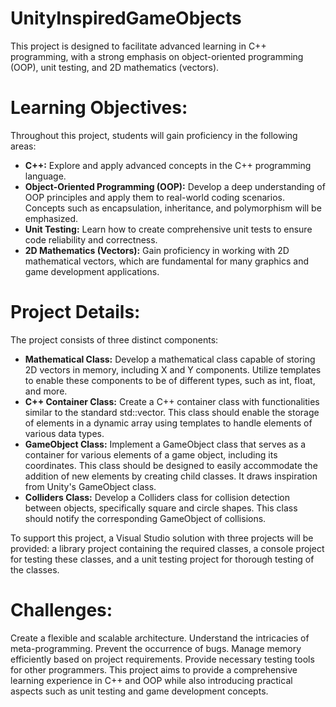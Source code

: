 # UnityInspiredGameObjects
This project is designed to facilitate advanced learning in C++ programming, with a strong emphasis on object-oriented programming (OOP), unit testing, and 2D mathematics (vectors).

# Learning Objectives:
Throughout this project, students will gain proficiency in the following areas:
- **C++:** Explore and apply advanced concepts in the C++ programming language.
- **Object-Oriented Programming (OOP):** Develop a deep understanding of OOP principles and apply them to real-world coding scenarios. Concepts such as encapsulation, inheritance, and polymorphism will be emphasized.
- **Unit Testing:** Learn how to create comprehensive unit tests to ensure code reliability and correctness.
- **2D Mathematics (Vectors):** Gain proficiency in working with 2D mathematical vectors, which are fundamental for many graphics and game development applications.

# Project Details:
The project consists of three distinct components:
- **Mathematical Class:** Develop a mathematical class capable of storing 2D vectors in memory, including X and Y components. Utilize templates to enable these components to be of different types, such as int, float, and more.
- **C++ Container Class:** Create a C++ container class with functionalities similar to the standard std::vector. This class should enable the storage of elements in a dynamic array using templates to handle elements of various data types.
- **GameObject Class:** Implement a GameObject class that serves as a container for various elements of a game object, including its coordinates. This class should be designed to easily accommodate the addition of new elements by creating child classes. It draws inspiration from Unity's GameObject class.
- **Colliders Class:** Develop a Colliders class for collision detection between objects, specifically square and circle shapes. This class should notify the corresponding GameObject of collisions.

To support this project, a Visual Studio solution with three projects will be provided: a library project containing the required classes, a console project for testing these classes, and a unit testing project for thorough testing of the classes.

# Challenges:

Create a flexible and scalable architecture.
Understand the intricacies of meta-programming.
Prevent the occurrence of bugs.
Manage memory efficiently based on project requirements.
Provide necessary testing tools for other programmers.
This project aims to provide a comprehensive learning experience in C++ and OOP while also introducing practical aspects such as unit testing and game development concepts.
